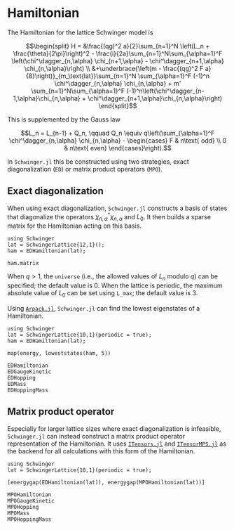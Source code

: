 # Hamiltonian

The Hamiltonian for the lattice Schwinger model is
```math
\begin{split}
H = &\frac{(qg)^2 a}{2}\sum_{n=1}^N \left(L_n + \frac{\theta}{2\pi}\right)^2 - \frac{i}{2a}\sum_{n=1}^N\sum_{\alpha=1}^F \left(\chi^\dagger_{n,\alpha} \chi_{n+1,\alpha} - \chi^\dagger_{n+1,\alpha} \chi_{n,\alpha}\right) \\
&+\underbrace{\left(m - \frac{(qg)^2 F a}{8}\right)}_{m_\text{lat}}\sum_{n=1}^N \sum_{\alpha=1}^F (-1)^n \chi^\dagger_{n,\alpha} \chi_{n,\alpha} + m' \sum_{n=1}^N\sum_{\alpha=1}^F (-1)^n\left(\chi^\dagger_{n-1,\alpha}\chi_{n,\alpha} + \chi^\dagger_{n+1,\alpha}\chi_{n,\alpha}\right)
\end{split}
```
This is supplemented by the Gauss law
```math
L_n = L_{n-1} + Q_n, \qquad Q_n \equiv q\left(\sum_{\alpha=1}^F \chi^\dagger_{n,\alpha} \chi_{n,\alpha} - \begin{cases} F & n\text{ odd} \\ 0 & n\text{ even} \end{cases}\right).
```

In `Schwinger.jl` this be constructed using two strategies, exact diagonalization (`ED`) or matrix product operators (`MPO`).

## Exact diagonalization

When using exact diagonalization, `Schwinger.jl` constructs a basis of states that diagonalize the operators $\chi^\dagger_{n,\alpha} \chi_{n,\alpha}$ and $L_0$. It then builds a sparse matrix for the Hamiltonian acting on this basis.

```@example ed
using Schwinger
lat = SchwingerLattice{12,1}();
ham = EDHamiltonian(lat);

ham.matrix
```

When $q > 1$, the `universe` (i.e., the allowed values of $L_n$ modulo $q$) can be specified; the default value is 0. When the lattice is periodic, the maximum absolute value of $L_0$ can be set using `L_max`; the default value is 3.

Using [`Arpack.jl`](https://github.com/JuliaLinearAlgebra/Arpack.jl), `Schwinger.jl` can find the lowest eigenstates of a Hamiltonian.
```@example eigs
using Schwinger
lat = SchwingerLattice{10,1}(periodic = true);
ham = EDHamiltonian(lat);

map(energy, loweststates(ham, 5))
```

```@docs
EDHamiltonian
EDGaugeKinetic
EDHopping
EDMass
EDHoppingMass
```

## Matrix product operator

Especially for larger lattice sizes where exact diagonalization is infeasible, `Schwinger.jl` can instead construct a matrix product operator representation of the Hamiltonian. It uses [`ITensors.jl`](https://github.com/ITensor/ITensors.jl) and [`ITensorMPS.jl`](https://github.com/ITensor/ITensorMPS.jl) as the backend for all calculations with this form of the Hamiltonian.

```@example mpo
using Schwinger
lat = SchwingerLattice{10,1}(periodic = true);

[energygap(EDHamiltonian(lat)), energygap(MPOHamiltonian(lat))]
```

```@docs
MPOHamiltonian
MPOGaugeKinetic
MPOHopping
MPOMass
MPOHoppingMass
```